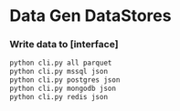 # Data Gen DataStores

### Write data to [interface]
~~~sh
python cli.py all parquet
python cli.py mssql json
python cli.py postgres json
python cli.py mongodb json
python cli.py redis json
~~~
